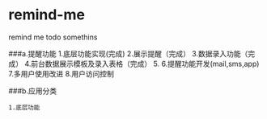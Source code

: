# remind-me


remind me todo somethins


###a.提醒功能
	1.底层功能实现(完成)
	2.展示提醒（完成）
	3.数据录入功能（完成）
	4.前台数据展示模板及录入表格（完成）
	5.
	6.提醒功能开发(mail,sms,app)
	7.多用户使用改进
	8.用户访问控制

	
###b.应用分类


	1.底层功能
